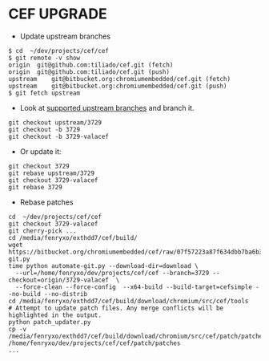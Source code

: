 CEF UPGRADE
===========

* Update upstream branches

```
$ cd  ~/dev/projects/cef/cef
$ git remote -v show
origin	git@github.com:tiliado/cef.git (fetch)
origin	git@github.com:tiliado/cef.git (push)
upstream	git@bitbucket.org:chromiumembedded/cef.git (fetch)
upstream	git@bitbucket.org:chromiumembedded/cef.git (push)
$ git fetch upstream
```

* Look at [supported upstream branches](https://bitbucket.org/chromiumembedded/cef/wiki/BranchesAndBuilding)
  and branch it.

```
git checkout upstream/3729
git checkout -b 3729
git checkout -b 3729-valacef
```

* Or update it:

```
git checkout 3729
git rebase upstream/3729
git checkout 3729-valacef
git rebase 3729
```

* Rebase patches

```
cd  ~/dev/projects/cef/cef
git checkout 3729-valacef
git cherry-pick ...
cd /media/fenryxo/exthdd7/cef/build/
wget https://bitbucket.org/chromiumembedded/cef/raw/07f57223a87f634dbb7ba6b3960251225413b9ac/tools/automate/automate-git.py
time python automate-git.py --download-dir=download \
  --url=/home/fenryxo/dev/projects/cef/cef --branch=3729 --checkout=origin/3729-valacef  \
  --force-clean --force-config  --x64-build --build-target=cefsimple --no-build --no-distrib
cd /media/fenryxo/exthdd7/cef/build/download/chromium/src/cef/tools
# Attempt to update patch files. Any merge conflicts will be highlighted in the output.
python patch_updater.py
cp -v /media/fenryxo/exthdd7/cef/build/download/chromium/src/cef/patch/patches/* /home/fenryxo/dev/projects/cef/cef/patch/patches
...
```
